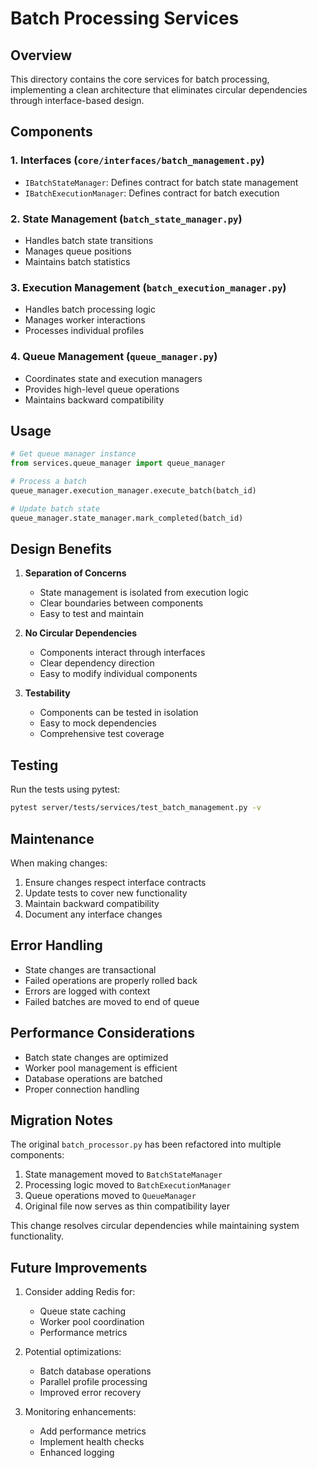 # Batch Processing Services

## Overview

This directory contains the core services for batch processing, implementing a clean architecture that eliminates circular dependencies through interface-based design.

## Components

### 1. Interfaces (`core/interfaces/batch_management.py`)
- `IBatchStateManager`: Defines contract for batch state management
- `IBatchExecutionManager`: Defines contract for batch execution

### 2. State Management (`batch_state_manager.py`)
- Handles batch state transitions
- Manages queue positions
- Maintains batch statistics

### 3. Execution Management (`batch_execution_manager.py`)
- Handles batch processing logic
- Manages worker interactions
- Processes individual profiles

### 4. Queue Management (`queue_manager.py`)
- Coordinates state and execution managers
- Provides high-level queue operations
- Maintains backward compatibility

## Usage

```python
# Get queue manager instance
from services.queue_manager import queue_manager

# Process a batch
queue_manager.execution_manager.execute_batch(batch_id)

# Update batch state
queue_manager.state_manager.mark_completed(batch_id)
```

## Design Benefits

1. **Separation of Concerns**
   - State management is isolated from execution logic
   - Clear boundaries between components
   - Easy to test and maintain

2. **No Circular Dependencies**
   - Components interact through interfaces
   - Clear dependency direction
   - Easy to modify individual components

3. **Testability**
   - Components can be tested in isolation
   - Easy to mock dependencies
   - Comprehensive test coverage

## Testing

Run the tests using pytest:
```bash
pytest server/tests/services/test_batch_management.py -v
```

## Maintenance

When making changes:
1. Ensure changes respect interface contracts
2. Update tests to cover new functionality
3. Maintain backward compatibility
4. Document any interface changes

## Error Handling

- State changes are transactional
- Failed operations are properly rolled back
- Errors are logged with context
- Failed batches are moved to end of queue

## Performance Considerations

- Batch state changes are optimized
- Worker pool management is efficient
- Database operations are batched
- Proper connection handling

## Migration Notes

The original `batch_processor.py` has been refactored into multiple components:
1. State management moved to `BatchStateManager`
2. Processing logic moved to `BatchExecutionManager`
3. Queue operations moved to `QueueManager`
4. Original file now serves as thin compatibility layer

This change resolves circular dependencies while maintaining system functionality.

## Future Improvements

1. Consider adding Redis for:
   - Queue state caching
   - Worker pool coordination
   - Performance metrics

2. Potential optimizations:
   - Batch database operations
   - Parallel profile processing
   - Improved error recovery

3. Monitoring enhancements:
   - Add performance metrics
   - Implement health checks
   - Enhanced logging